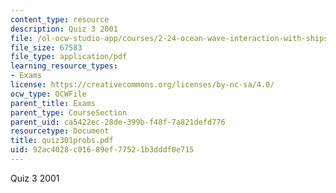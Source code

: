 ```yaml
---
content_type: resource
description: Quiz 3 2001
file: /ol-ocw-studio-app/courses/2-24-ocean-wave-interaction-with-ships-and-offshore-energy-systems-13-022-spring-2002/92ac4028c01689ef77521b3dddf0e715_quiz301probs.pdf
file_size: 67583
file_type: application/pdf
learning_resource_types:
- Exams
license: https://creativecommons.org/licenses/by-nc-sa/4.0/
ocw_type: OCWFile
parent_title: Exams
parent_type: CourseSection
parent_uid: ca5422ec-28de-399b-f48f-7a821defd776
resourcetype: Document
title: quiz301probs.pdf
uid: 92ac4028-c016-89ef-7752-1b3dddf0e715
---
```

Quiz 3 2001